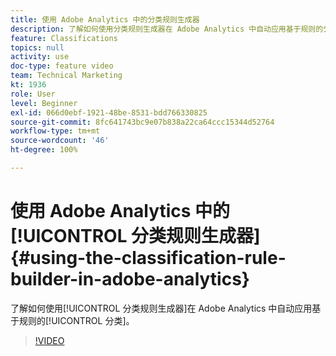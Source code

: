 ```yaml
---
title: 使用 Adobe Analytics 中的分类规则生成器
description: 了解如何使用分类规则生成器在 Adobe Analytics 中自动应用基于规则的分类。
feature: Classifications
topics: null
activity: use
doc-type: feature video
team: Technical Marketing
kt: 1936
role: User
level: Beginner
exl-id: 066d0ebf-1921-48be-8531-bdd766330825
source-git-commit: 8fc641743bc9e07b838a22ca64ccc15344d52764
workflow-type: tm+mt
source-wordcount: '46'
ht-degree: 100%

---
```


# 使用 Adobe Analytics 中的[!UICONTROL 分类规则生成器] {#using-the-classification-rule-builder-in-adobe-analytics}

了解如何使用[!UICONTROL 分类规则生成器]在 Adobe Analytics 中自动应用基于规则的[!UICONTROL 分类]。

>[!VIDEO](https://video.tv.adobe.com/v/3434381?quality=12&learn=on&captions=chi_hans)
